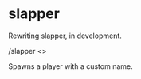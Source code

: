 # slapper
Rewriting slapper, in development.

/slapper <<name>>
  
Spawns a player with a custom name.
